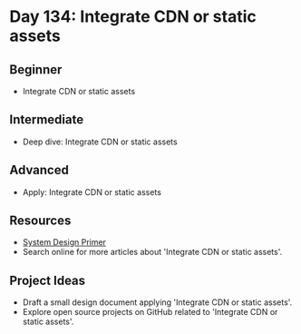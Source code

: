 # Day 134: Integrate CDN or static assets

## Beginner
- Integrate CDN or static assets

## Intermediate
- Deep dive: Integrate CDN or static assets

## Advanced
- Apply: Integrate CDN or static assets

## Resources
- [System Design Primer](https://github.com/donnemartin/system-design-primer/search?q=Integrate+CDN+or+static+assets)
- Search online for more articles about 'Integrate CDN or static assets'.

## Project Ideas
- Draft a small design document applying 'Integrate CDN or static assets'.
- Explore open source projects on GitHub related to 'Integrate CDN or static assets'.
